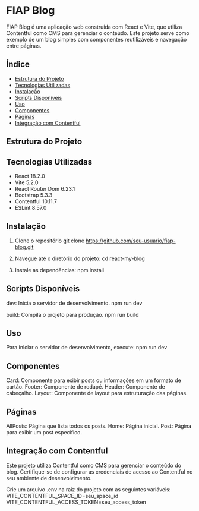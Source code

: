 # FIAP Blog

FIAP Blog é uma aplicação web construída com React e Vite, que utiliza Contentful como CMS para gerenciar o conteúdo. Este projeto serve como exemplo de um blog simples com componentes reutilizáveis e navegação entre páginas.

## Índice

- [Estrutura do Projeto](#estrutura-do-projeto)
- [Tecnologias Utilizadas](#tecnologias-utilizadas)
- [Instalação](#instalação)
- [Scripts Disponíveis](#scripts-disponíveis)
- [Uso](#uso)
- [Componentes](#componentes)
- [Páginas](#páginas)
- [Integração com Contentful](#integração-com-contentful)

## Estrutura do Projeto

## Tecnologias Utilizadas

- React 18.2.0
- Vite 5.2.0
- React Router Dom 6.23.1
- Bootstrap 5.3.3
- Contentful 10.11.7
- ESLint 8.57.0

## Instalação

1. Clone o repositório
git clone https://github.com/seu-usuario/fiap-blog.git

2. Navegue até o diretório do projeto:
cd react-my-blog

3. Instale as dependências:
npm install

## Scripts Disponíveis

dev: Inicia o servidor de desenvolvimento.
npm run dev

build: Compila o projeto para produção.
npm run build


## Uso
Para iniciar o servidor de desenvolvimento, execute:
npm run dev


## Componentes
Card: Componente para exibir posts ou informações em um formato de cartão.
Footer: Componente de rodapé.
Header: Componente de cabeçalho.
Layout: Componente de layout para estruturação das páginas.

## Páginas
AllPosts: Página que lista todos os posts.
Home: Página inicial.
Post: Página para exibir um post específico.

## Integração com Contentful
Este projeto utiliza Contentful como CMS para gerenciar o conteúdo do blog. Certifique-se de configurar as credenciais de acesso ao Contentful no seu ambiente de desenvolvimento.

Crie um arquivo .env na raiz do projeto com as seguintes variáveis:
VITE_CONTENTFUL_SPACE_ID=seu_space_id
VITE_CONTENTFUL_ACCESS_TOKEN=seu_access_token


